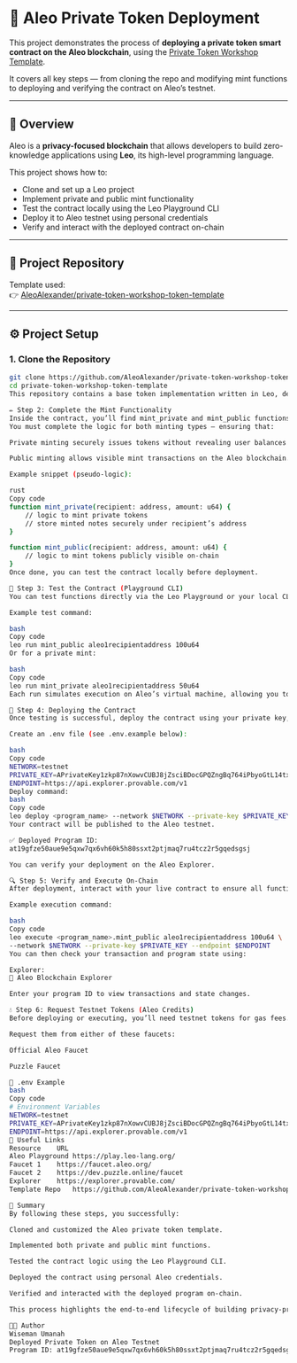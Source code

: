 # 🚀 Aleo Private Token Deployment

This project demonstrates the process of **deploying a private token smart contract on the Aleo blockchain**, using the [Private Token Workshop Template](https://github.com/AleoAlexander/private-token-workshop-token-template).  

It covers all key steps — from cloning the repo and modifying mint functions to deploying and verifying the contract on Aleo’s testnet.

---

## 📘 Overview

Aleo is a **privacy-focused blockchain** that allows developers to build zero-knowledge applications using **Leo**, its high-level programming language.  

This project shows how to:
- Clone and set up a Leo project
- Implement private and public mint functionality
- Test the contract locally using the Leo Playground CLI
- Deploy it to Aleo testnet using personal credentials
- Verify and interact with the deployed contract on-chain

---

## 🧱 Project Repository

Template used:  
👉 [AleoAlexander/private-token-workshop-token-template](https://github.com/AleoAlexander/private-token-workshop-token-template)

---

## ⚙️ Project Setup

### 1. Clone the Repository

```bash
git clone https://github.com/AleoAlexander/private-token-workshop-token-template
cd private-token-workshop-token-template
This repository contains a base token implementation written in Leo, designed to demonstrate private and public minting mechanisms.

✏️ Step 2: Complete the Mint Functionality
Inside the contract, you’ll find mint_private and mint_public functions.
You must complete the logic for both minting types — ensuring that:

Private minting securely issues tokens without revealing user balances.

Public minting allows visible mint transactions on the Aleo blockchain.

Example snippet (pseudo-logic):

rust
Copy code
function mint_private(recipient: address, amount: u64) {
    // logic to mint private tokens
    // store minted notes securely under recipient’s address
}

function mint_public(recipient: address, amount: u64) {
    // logic to mint tokens publicly visible on-chain
}
Once done, you can test the contract locally before deployment.

🧪 Step 3: Test the Contract (Playground CLI)
You can test functions directly via the Leo Playground or your local CLI.

Example test command:

bash
Copy code
leo run mint_public aleo1recipientaddress 100u64
Or for a private mint:

bash
Copy code
leo run mint_private aleo1recipientaddress 50u64
Each run simulates execution on Aleo’s virtual machine, allowing you to verify function logic, parameters, and resulting state changes.

🚀 Step 4: Deploying the Contract
Once testing is successful, deploy the contract using your private key, network, and endpoint.

Create an .env file (see .env.example below):

bash
Copy code
NETWORK=testnet
PRIVATE_KEY=APrivateKey1zkp87nXowvCUBJ8jZsciBDocGPQZngBq764iPbyoGtL14tx
ENDPOINT=https://api.explorer.provable.com/v1
Deploy command:
bash
Copy code
leo deploy <program_name> --network $NETWORK --private-key $PRIVATE_KEY --endpoint $ENDPOINT
Your contract will be published to the Aleo testnet.

✅ Deployed Program ID:
at19gfze50aue9e5qxw7qx6vh60k5h80ssxt2ptjmaq7ru4tcz2r5gqedsgsj

You can verify your deployment on the Aleo Explorer.

🔍 Step 5: Verify and Execute On-Chain
After deployment, interact with your live contract to ensure all functions are working.

Example execution command:

bash
Copy code
leo execute <program_name>.mint_public aleo1recipientaddress 100u64 \
--network $NETWORK --private-key $PRIVATE_KEY --endpoint $ENDPOINT
You can then check your transaction and program state using:

Explorer:
🔗 Aleo Blockchain Explorer

Enter your program ID to view transactions and state changes.

💧 Step 6: Request Testnet Tokens (Aleo Credits)
Before deploying or executing, you’ll need testnet tokens for gas fees.

Request them from either of these faucets:

Official Aleo Faucet

Puzzle Faucet

🧾 .env Example
bash
Copy code
# Environment Variables
NETWORK=testnet
PRIVATE_KEY=APrivateKey1zkp87nXowvCUBJ8jZsciBDocGPQZngBq764iPbyoGtL14tx
ENDPOINT=https://api.explorer.provable.com/v1
🔗 Useful Links
Resource	URL
Aleo Playground	https://play.leo-lang.org/
Faucet 1	https://faucet.aleo.org/
Faucet 2	https://dev.puzzle.online/faucet
Explorer	https://explorer.provable.com/
Template Repo	https://github.com/AleoAlexander/private-token-workshop-token-template

🧠 Summary
By following these steps, you successfully:

Cloned and customized the Aleo private token template.

Implemented both private and public mint functions.

Tested the contract logic using the Leo Playground CLI.

Deployed the contract using personal Aleo credentials.

Verified and interacted with the deployed program on-chain.

This process highlights the end-to-end lifecycle of building privacy-preserving smart contracts on Aleo — from development and local testing to live deployment.

👨‍💻 Author
Wiseman Umanah
Deployed Private Token on Aleo Testnet
Program ID: at19gfze50aue9e5qxw7qx6vh60k5h80ssxt2ptjmaq7ru4tcz2r5gqedsgsj
